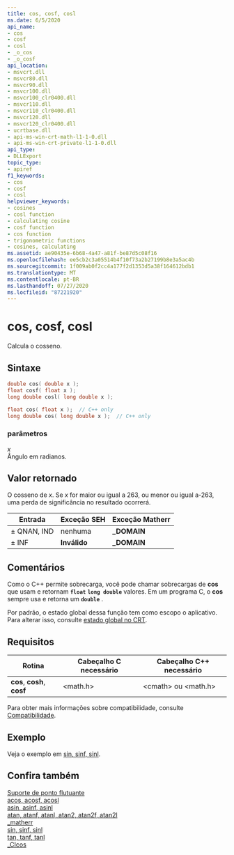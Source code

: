 ```yaml
---
title: cos, cosf, cosl
ms.date: 6/5/2020
api_name:
- cos
- cosf
- cosl
- _o_cos
- _o_cosf
api_location:
- msvcrt.dll
- msvcr80.dll
- msvcr90.dll
- msvcr100.dll
- msvcr100_clr0400.dll
- msvcr110.dll
- msvcr110_clr0400.dll
- msvcr120.dll
- msvcr120_clr0400.dll
- ucrtbase.dll
- api-ms-win-crt-math-l1-1-0.dll
- api-ms-win-crt-private-l1-1-0.dll
api_type:
- DLLExport
topic_type:
- apiref
f1_keywords:
- cos
- cosf
- cosl
helpviewer_keywords:
- cosines
- cosl function
- calculating cosine
- cosf function
- cos function
- trigonometric functions
- cosines, calculating
ms.assetid: ae90435e-6b68-4a47-a81f-be87d5c08f16
ms.openlocfilehash: ee5cb2c3a05514b4f10f73a2b27199b8e3a5ac4b
ms.sourcegitcommit: 1f009ab0f2cc4a177f2d1353d5a38f164612bdb1
ms.translationtype: MT
ms.contentlocale: pt-BR
ms.lasthandoff: 07/27/2020
ms.locfileid: "87221920"
---
```

# <a name="cos-cosf-cosl"></a>cos, cosf, cosl

Calcula o cosseno.

## <a name="syntax"></a>Sintaxe

```C
double cos( double x );
float cosf( float x );
long double cosl( long double x );
```

```cpp
float cos( float x );  // C++ only
long double cos( long double x );  // C++ only
```

### <a name="parameters"></a>parâmetros

*x*<br/>
Ângulo em radianos.

## <a name="return-value"></a>Valor retornado

O cosseno de *x*. Se *x* for maior ou igual a 263, ou menor ou igual a-263, uma perda de significância no resultado ocorrerá.

|Entrada|Exceção SEH|Exceção Matherr|
|-----------|-------------------|-----------------------|
|± QNAN, IND|nenhuma|**_DOMAIN**|
|± INF|**Inválido**|**_DOMAIN**|

## <a name="remarks"></a>Comentários

Como o C++ permite sobrecarga, você pode chamar sobrecargas de **cos** que usam e retornam **`float`** **`long double`** valores. Em um programa C, o **cos** sempre usa e retorna um **`double`** .

Por padrão, o estado global dessa função tem como escopo o aplicativo. Para alterar isso, consulte [estado global no CRT](../global-state.md).

## <a name="requirements"></a>Requisitos

|Rotina|Cabeçalho C necessário|Cabeçalho C++ necessário|
|-------------|---------------------|-|
|**cos**, **cosh**, **cosf**|\<math.h>|\<cmath> ou \<math.h>|

Para obter mais informações sobre compatibilidade, consulte [Compatibilidade](../../c-runtime-library/compatibility.md).

## <a name="example"></a>Exemplo

Veja o exemplo em [sin, sinf, sinl](sin-sinf-sinl.md).

## <a name="see-also"></a>Confira também

[Suporte de ponto flutuante](../../c-runtime-library/floating-point-support.md)<br/>
[acos, acosf, acosl](acos-acosf-acosl.md)<br/>
[asin, asinf, asinl](asin-asinf-asinl.md)<br/>
[atan, atanf, atanl, atan2, atan2f, atan2l](atan-atanf-atanl-atan2-atan2f-atan2l.md)<br/>
[_matherr](matherr.md)<br/>
[sin, sinf, sinl](sin-sinf-sinl.md)<br/>
[tan, tanf, tanl](tan-tanf-tanl.md)<br/>
[_CIcos](../../c-runtime-library/cicos.md)<br/>
